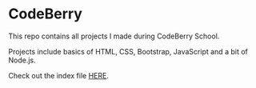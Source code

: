 # CodeBerry

This repo contains all projects I made during CodeBerry School.

Projects include basics of HTML, CSS, Bootstrap, JavaScript and a bit of Node.js.

Check out the index file <a href="https://kinpeter.github.io/CodeBerry/" target="_blank">HERE</a>.
